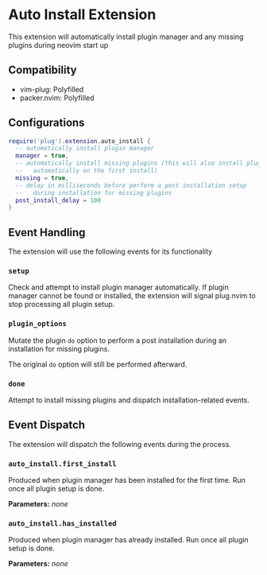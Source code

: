 # Auto Install Extension

This extension will automatically install plugin manager and any missing
plugins during neovim start up

## Compatibility

- vim-plug: Polyfilled
- packer.nvim: Polyfilled

## Configurations

```lua
require('plug').extension.auto_install {
  -- automatically install plugin manager
  manager = true,
  -- automatically install missing plugins (this will also install plugins
  --   automatically on the first install)
  missing = true,
  -- delay in milliseconds before perform a post installation setup
  --   during installation for missing plugins
  post_install_delay = 100
}
```

## Event Handling

The extension will use the following events for its functionality

### `setup`

Check and attempt to install plugin manager automatically. If plugin manager
cannot be found or installed, the extension will signal plug.nvim to stop
processing all plugin setup.

### `plugin_options`

Mutate the plugin `do` option to perform a post installation during an
installation for missing plugins.

The original `do` option will still be performed afterward.

### `done`

Attempt to install missing plugins and dispatch installation-related events.

## Event Dispatch

The extension will dispatch the following events during the process.

### `auto_install.first_install`

Produced when plugin manager has been installed for the first time. Run once all
plugin setup is done.

**Parameters:** _none_

### `auto_install.has_installed`

Produced when plugin manager has already installed. Run once all plugin setup is
done.

**Parameters:** _none_
